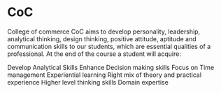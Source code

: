 # CoC
College of commerce
CoC aims to develop personality, leadership, analytical thinking, design thinking, positive attitude, aptitude and communication skills to our students, which are essential qualities of a professional. At the end of the course a student will acquire:

Develop Analytical Skills
Enhance Decision making skills
Focus on Time management
Experiential learning
Right mix of theory and practical experience
Higher level thinking skills
Domain expertise
